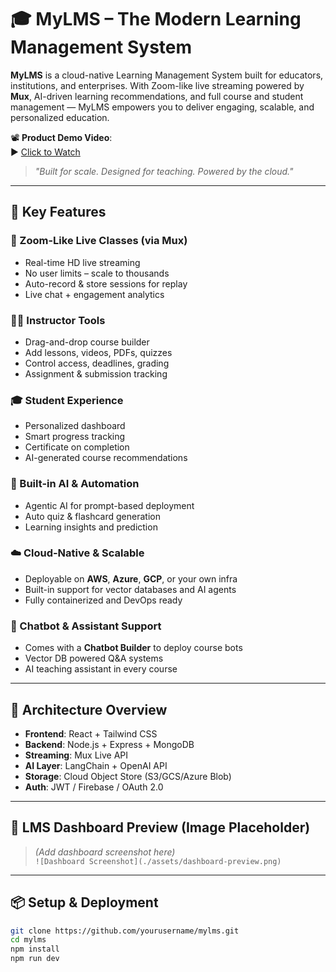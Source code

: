 # 🎓 MyLMS – The Modern Learning Management System

**MyLMS** is a cloud-native Learning Management System built for educators, institutions, and enterprises. With Zoom-like live streaming powered by **Mux**, AI-driven learning recommendations, and full course and student management — MyLMS empowers you to deliver engaging, scalable, and personalized education.

📽 **Product Demo Video**:  
▶️ [Click to Watch](https://player.mux.com/qvuIa00dYcvYgXPR5v8b6Y6xZAzxaSvy5gcp799iV5No)

> _"Built for scale. Designed for teaching. Powered by the cloud."_

---

## 🚀 Key Features

### 🔴 Zoom-Like Live Classes (via Mux)
- Real-time HD live streaming
- No user limits – scale to thousands
- Auto-record & store sessions for replay
- Live chat + engagement analytics

### 🧑‍🏫 Instructor Tools
- Drag-and-drop course builder
- Add lessons, videos, PDFs, quizzes
- Control access, deadlines, grading
- Assignment & submission tracking

### 🎓 Student Experience
- Personalized dashboard
- Smart progress tracking
- Certificate on completion
- AI-generated course recommendations

### 🧠 Built-in AI & Automation
- Agentic AI for prompt-based deployment
- Auto quiz & flashcard generation
- Learning insights and prediction

### ☁️ Cloud-Native & Scalable
- Deployable on **AWS**, **Azure**, **GCP**, or your own infra
- Built-in support for vector databases and AI agents
- Fully containerized and DevOps ready

### 🤖 Chatbot & Assistant Support
- Comes with a **Chatbot Builder** to deploy course bots
- Vector DB powered Q&A systems
- AI teaching assistant in every course

---

## 🧩 Architecture Overview

- **Frontend**: React + Tailwind CSS  
- **Backend**: Node.js + Express + MongoDB  
- **Streaming**: Mux Live API  
- **AI Layer**: LangChain + OpenAI API  
- **Storage**: Cloud Object Store (S3/GCS/Azure Blob)  
- **Auth**: JWT / Firebase / OAuth 2.0

---

## 📸 LMS Dashboard Preview (Image Placeholder)

> *(Add dashboard screenshot here)*  
> `![Dashboard Screenshot](./assets/dashboard-preview.png)`

---

## 📦 Setup & Deployment

```bash
git clone https://github.com/yourusername/mylms.git
cd mylms
npm install
npm run dev

